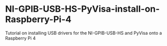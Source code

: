# NI-GPIB-USB-HS-PyVisa-install-on-Raspberry-Pi-4
Tutorial on installing USB drivers for the NI-GPIB-USB-HS and PyVisa onto a Raspberry Pi 4
